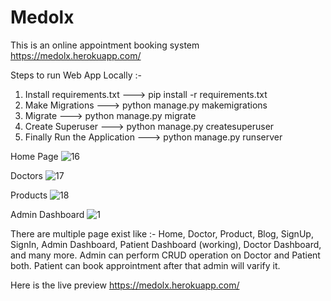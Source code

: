 # Medolx


This is an online appointment booking system   https://medolx.herokuapp.com/

Steps to run Web App Locally :- 

1) Install requirements.txt --->   pip install -r requirements.txt
2) Make Migrations ---> python manage.py makemigrations
3) Migrate ---> python manage.py migrate
4) Create Superuser ---> python manage.py createsuperuser
4) Finally Run the Application ---> python manage.py runserver


Home Page
![16](https://user-images.githubusercontent.com/57259973/204053276-963ffd76-4a51-4b3b-bbf6-ba14969b9c86.png)

Doctors
![17](https://user-images.githubusercontent.com/57259973/204053324-9c7420bd-4000-4ceb-a81e-e1a4ccf37353.png)

Products
![18](https://user-images.githubusercontent.com/57259973/204053596-83b23774-fa65-4c1b-ac79-be927efdf91a.png)

Admin Dashboard
![1](https://user-images.githubusercontent.com/57259973/204053610-c45ed4c1-2d7f-4bab-9d87-443ab4e4014d.png)


There are multiple page exist like :- Home, Doctor, Product, Blog, SignUp, SignIn, Admin Dashboard, Patient Dashboard (working), Doctor Dashboard, and many more. Admin can perform CRUD operation on Doctor and Patient both. Patient can book approintment after that admin will varify it.

Here is the live preview https://medolx.herokuapp.com/
